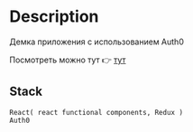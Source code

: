 # Description

Демка приложения с использованием Auth0

Посмотреть можно тут 👉 [тут](https://davidsulava.github.io/Demo_Login_Aith0/)
## Stack
```
React( react functional components, Redux )
Auth0
```
